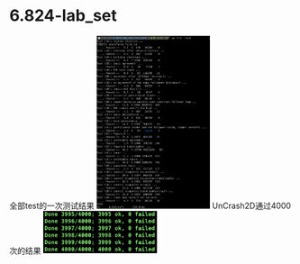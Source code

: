 # 6.824-lab_set
全部test的一次测试结果
<img src=https://github.com/Theseaway/6.824-lab_set/blob/master/src/raft/test.png width=40% />
UnCrash2D通过4000次的结果
<img src=https://github.com/Theseaway/6.824-lab_set/blob/master/src/raft/UnCrash2D%204000%20pass.png width=40%>

